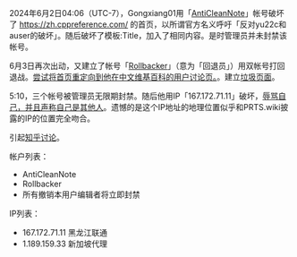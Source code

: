2024年6月2日04:06（UTC-7），Gongxiang01用「[AntiCleanNote](https://zh.cppreference.com/w/Special:%E7%94%A8%E6%88%B7%E8%B4%A1%E7%8C%AE/AntiCleanNote)」帐号破坏了 https://zh.cppreference.com/ 的首页，以所谓官方名义呼吁「反对yu22c和auser的破坏」。随后破坏了模板:Title，加入了相同内容。是时管理员并未封禁该帐号。

6月3日再次出动，又建立了帐号「[Rollbacker](https://zh.cppreference.com/w/Special:%E7%94%A8%E6%88%B7%E8%B4%A1%E7%8C%AE/Rollbacker)」（意为「回退员」）用双帐号打回退战。[尝试将首页重定向到他在中文维基百科的用户讨论页。](https://zh.cppreference.com/mwiki/index.php?title=%E9%A6%96%E9%A1%B5&curid=913&diff=91543&oldid=91489)。建立[垃圾页面](https://zh.cppreference.com/mwiki/index.php?title=wikipedia:zh:User_talk:Gongxiang01&action=history)。

5:10，三个帐号被管理员无限期封禁。随后他用IP「167.172.71.11」破坏，[辱骂自己，并且声称自己是其他人](https://zh.cppreference.com/mwiki/index.php?title=Template:!&curid=3&diff=91559&oldid=9617)。遗憾的是这个IP地址的地理位置似乎和PRTS.wiki披露的IP的位置完全吻合。

引起[知乎讨论](https://www.zhihu.com/question/657921107)。

帐户列表：
- AntiCleanNote
- Rollbacker
- 所有撤销本用户编辑者将立即封禁

IP列表：
- 167.172.71.11 黑龙江联通
- 1.189.159.33 新加坡代理
